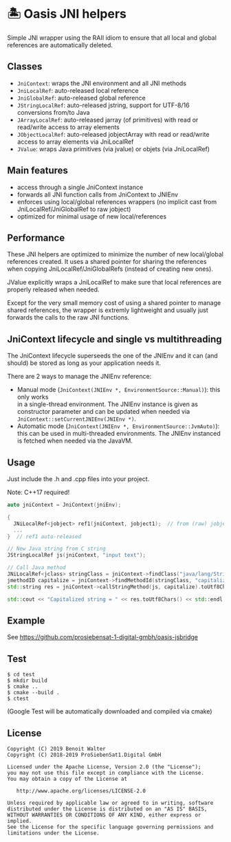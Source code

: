 🏝 Oasis JNI helpers
===============

Simple JNI wrapper using the RAII idiom to ensure that all local and global
references are automatically deleted.


## Classes

- `JniContext`: wraps the JNI environment and all JNI methods
- `JniLocalRef`: auto-released local reference
- `JniGlobalRef`: auto-released global reference
- `JStringLocalRef`: auto-released jstring, support for UTF-8/16 conversions from/to
Java
- `JArrayLocalRef`: auto-released jarray (of primitives) with read or read/write
access to array elements
- `JObjectLocalRef`: auto-released jobjectArray with read or read/write access to
array elements via JniLocalRef
- `JValue`: wraps Java primitives (via jvalue) or objets (via JniLocalRef)


## Main features

- access through a single JniContext instance
- forwards all JNI function calls from JniContext to JNIEnv
- enforces using local/global references wrappers (no implicit cast from
JniLocalRef/JniGlobalRef to raw jobject)
- optimized for minimal usage of new local/references


## Performance

These JNI helpers are optimized to minimize the number of new local/global references
created. It uses a shared pointer for sharing the references when copying
JniLocalRef/JniGlobalRefs (instead of creating new ones).

JValue explicitly wraps a JniLocalRef to make sure that local references are properly
released when needed.

Except for the very small memory cost of using a shared pointer to manage shared
references, the wrapper is extremly lightweight and usually just forwards the
calls to the raw JNI functions.


## JniContext lifecycle and single vs multithreading

The JniContext lifecycle superseeds the one of the JNIEnv and it can (and should) be
stored as long as your application needs it.

There are 2 ways to manage the JNIEnv reference:
- Manual mode (`JniContext(JNIEnv *, EnvironmentSource::Manual)`): this only works  
in a single-thread environment. The JNIEnv instance is given as constructor parameter
and can be updated when needed via `JniContext::setCurrentJNIEnv(JNIEnv *)`.
- Automatic mode (`JniContext(JNIEnv *, EnvironmentSource::JvmAuto)`): this can be
used in multi-threaded environments. The JNIEnv instanced is fetched when needed
via the JavaVM.


## Usage

Just include the .h and .cpp files into your project.

Note: C++17 required!

```c++
auto jniContext = JniContext(jniEnv);

{
  JNiLocalRef<jobject> ref1(jniContext, jobject1);  // from (raw) jobject
  ...
}  // ref1 auto-released

// New Java string from C string
JStringLocalRef js(jniContext, "input text");

// Call Java method
JNiLocalRef<jclass> stringClass = jniContext->findClass("java/lang/String");
jmethodID capitalize = jniContext->findMethodId(stringClass, "capitalize", "()Ljava/lang/String;");
std::string res = jniContext->callStringMethod(js, capitalize).toUtf8Chars();

std::cout << "Capitalized string = " << res.toUtf8Chars() << std::endl;
```

## Example

See https://github.com/prosiebensat-1-digital-gmbh/oasis-jsbridge


## Test

```
$ cd test
$ mkdir build
$ cmake ..
$ cmake --build .
$ ctest
```

(Google Test will be automatically downloaded and compiled via cmake)


## License

```
Copyright (C) 2019 Benoit Walter
Copyright (C) 2018-2019 ProSiebenSat1.Digital GmbH

Licensed under the Apache License, Version 2.0 (the "License");
you may not use this file except in compliance with the License.
You may obtain a copy of the License at

   http://www.apache.org/licenses/LICENSE-2.0

Unless required by applicable law or agreed to in writing, software
distributed under the License is distributed on an "AS IS" BASIS,
WITHOUT WARRANTIES OR CONDITIONS OF ANY KIND, either express or implied.
See the License for the specific language governing permissions and
limitations under the License.
```

